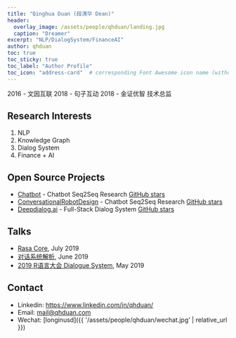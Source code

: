 ```yaml
---
title: "Qinghua Duan (段清华 Dean)"
header:
  overlay_image: /assets/people/qhduan/landing.jpg
  caption: "Dreamer"
excerpt: "NLP/DialogSystem/FinanceAI"
author: qhduan
toc: true
toc_sticky: true
toc_label: "Author Profile"
toc_icon: "address-card"  # corresponding Font Awesome icon name (without fa prefix)
---
```


2016 - 文因互联
2018 - 句子互动
2018 - 金证优智 技术总监

## Research Interests

1. NLP
1. Knowledge Graph
1. Dialog System
1. Finance + AI

## Open Source Projects

- [Chatbot](https://github.com/qhduan/Seq2Seq_Chatbot_QA) - Chatbot Seq2Seq Research [GitHub stars](https://img.shields.io/github/stars/qhduan/Seq2Seq_Chatbot_QA.svg?style=social)
- [ConversationalRobotDesign](https://github.com/qhduan/ConversationalRobotDesign) - Chatbot Seq2Seq Research [GitHub stars](https://img.shields.io/github/stars/qhduan/ConversationalRobotDesign.svg?style=social)
- [Deepdialog.ai](https://github.com/deepdialog/deepdialog) - Full-Stack Dialog System [GitHub stars](https://img.shields.io/github/stars/deepdialog/deepdialog.svg?style=social)

## Talks

- [Rasa Core](https://docs.google.com/presentation/d/1i3Q8Nl81pzUxCmTTonDp4-YFDYIWsShIvK7zrJekDsQ/edit?usp=sharing), July 2019
- [对话系统解析](https://docs.google.com/presentation/d/1EsEUhGZydj6VCV_K11vU840tA0LBDkieZNKjipCtqfA/edit?usp=sharing), June 2019
- [2019 R语言大会 Dialogue System](https://docs.google.com/presentation/d/1xACpfn6CQOQ82zkp78Wf5SPdtzMPsMSv-xipVfwc1B4/edit?usp=sharing), May 2019

## Contact

- Linkedin: <https://www.linkedin.com/in/qhduan/>
- Email: <mail@qhduan.com>
- Wechat: [longinusd]({{ '/assets/people/qhduan/wechat.jpg' | relative_url }})
